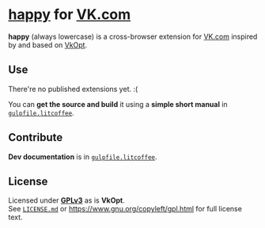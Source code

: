 # [happy](https://github.com/deltaidea/happy) for [VK.com](http://vk.com)

**happy** (always lowercase) is a cross-browser extension for
[VK.com](http://vk.com) inspired by and based on [VkOpt](http://vkopt.net).

## Use
There're no published extensions yet. :(

You can **get the source and build** it using a **simple short manual** in
[`gulpfile.litcoffee`](gulpfile.litcoffee).

## Contribute
**Dev documentation** is in [`gulpfile.litcoffee`](gulpfile.litcoffee).

## License
Licensed under **[GPLv3](http://choosealicense.com/licenses/gpl-v3/)**
as is **VkOpt**.  
See [`LICENSE.md`](LICENSE.md) or https://www.gnu.org/copyleft/gpl.html for full
license text.

